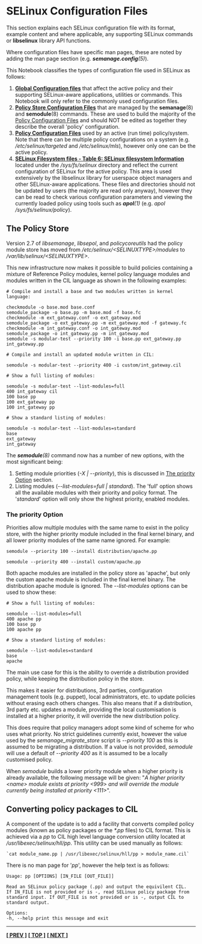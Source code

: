 # SELinux Configuration Files

This section explains each SELinux configuration file with its format,
example content and where applicable, any supporting SELinux commands or
**libselinux** library API functions.

Where configuration files have specific man pages, these are noted by
adding the man page section (e.g. ***semanage.config**(5)*).

This Notebook classifies the types of configuration file used in SELinux
as follows:

1.  [**Global Configuration files**](global_config_files.md#global-configuration-files) that
    affect the active policy and their supporting SELinux-aware
    applications, utilities or commands. This Notebook will only refer
    to the commonly used configuration files.
2.  [**Policy Store Configuration Files**](policy_store_config_files.md#policy-store-configuration-files)
    that are managed by the **semanage**(8) and **semodule**(8) commands. These
    are used to build the majority of the
    [Policy Configuration Files](policy_config_files.md#policy-configuration-files)
    and should NOT be edited as together they describe the overall 'policy' configuration.
3.  [**Policy Configuration Files**](policy_config_files.md) used by an active
    (run time) policy/system. Note that there can be multiple policy
    configurations on a system (e.g. */etc/selinux/targeted* and
    */etc/selinux/mls*), however only one can be the active policy.
4.  [**SELinux Filesystem files - Table 6: SELinux filesystem Information**](lsm_selinux.md#selinux-filesystem) located under the */sys/fs/selinux*
    directory and reflect the current configuration of SELinux for the active
    policy. This area is used
    extensively by the libselinux library for userspace object managers and
    other SELinux-aware applications. These files and directories should not
    be updated by users (the majority are read only anyway), however
    they can be read to check various configuration parameters and
    viewing the currently loaded policy using tools such as
    ***apol**(1)* (e.g. *apol /sys/fs/selinux/policy*).


## The Policy Store

Version 2.7 of *libsemanage*, *libsepol*, and *policycoreutils* had the
policy module store has moved from */etc/selinux/&lt;SELINUXTYPE&gt;/modules*
to */var/lib/selinux/&lt;SELINUXTYPE&gt;*.

This new infrastructure now makes it possible to build policies containing a
mixture of Reference Policy modules, kernel policy language modules and
modules written in the CIL language as shown in the following examples:

```
# Compile and install a base and two modules written in kernel language:

checkmodule -o base.mod base.conf
semodule_package -o base.pp -m base.mod -f base.fc
checkmodule -m ext_gateway.conf -o ext_gateway.mod
semodule_package -o ext_gateway.pp -m ext_gateway.mod -f gateway.fc
checkmodule -m int_gateway.conf -o int_gateway.mod
semodule_package -o int_gateway.pp -m int_gateway.mod
semodule -s modular-test --priority 100 -i base.pp ext_gateway.pp int_gateway.pp
```

```
# Compile and install an updated module written in CIL:

semodule -s modular-test --priority 400 -i custom/int_gateway.cil
```

```
# Show a full listing of modules:

semodule -s modular-test --list-modules=full
400 int_gateway cil
100 base pp
100 ext_gateway pp
100 int_gateway pp
```

```
# Show a standard listing of modules:

semodule -s modular-test --list-modules=standard
base
ext_gateway
int_gateway
```

The ***semodule**(8)* command now has a number of new options, with the
most significant being:

1.  Setting module priorities (*-X | --priority*), this is discussed in
    [The priority Option](#the-priority-option) section.
2.  Listing modules (*--list-modules=full | standard*). The 'f*ull*'
    option shows all the available modules with their priority and
    policy format. The '*standard*' option will only show the highest
    priority, enabled modules.

### The priority Option

Priorities allow multiple modules with the same name to exist in the
policy store, with the higher priority module included in the final
kernel binary, and all lower priority modules of the same name ignored.
For example:

```
semodule --priority 100 --install distribution/apache.pp

semodule --priority 400 --install custom/apache.pp
```

Both apache modules are installed in the policy store as 'apache', but
only the custom apache module is included in the final kernel binary.
The distribution apache module is ignored. The *--list-modules* options
can be used to show these:

```
# Show a full listing of modules:

semodule --list-modules=full
400 apache pp
100 base pp
100 apache pp
```

```
# Show a standard listing of modules:

semodule --list-modules=standard
base
apache
```

The main use case for this is the ability to override a distribution
provided policy, while keeping the distribution policy in the store.

This makes it easier for distributions, 3rd parties, configuration
management tools (e.g. puppet), local administrators, etc. to update
policies without erasing each others changes. This also means that if a
distribution, 3rd party etc. updates a module, providing the local
customisation is installed at a higher priority, it will override the
new distribution policy.

This does require that policy managers adopt some kind of scheme for who
uses what priority. No strict guidelines currently exist, however the
value used by the *semanage\_migrate\_store* script is *--priority 100*
as this is assumed to be migrating a distribution. If a value is not
provided, *semodule* will use a default of *--priority 400* as it is
assumed to be a locally customised policy.

When *semodule* builds a lower priority module when a higher priority is
already available, the following message will be given: "*A higher
priority &lt;name&gt; module exists at priority &lt;999&gt; and will
override the module currently being installed at priority &lt;111&gt;*".


## Converting policy packages to CIL

A component of the update is to add a facility that converts compiled
policy modules (known as policy packages or the *\*.pp* files) to CIL
format. This is achieved via a *pp* to CIL high level language
conversion utility located at */usr/libexec/selinux/hll/pp*. This
utility can be used manually as follows:

	`cat module_name.pp | /usr/libexec/selinux/hll/pp > module_name.cil`

There is no man page for '*pp*', however the help text is as follows:

```
Usage: pp [OPTIONS] [IN_FILE [OUT_FILE]]

Read an SELinux policy package (.pp) and output the equivilent CIL.
If IN_FILE is not provided or is -, read SELinux policy package from
standard input. If OUT_FILE is not provided or is -, output CIL to
standard output.

Options:
-h, --help print this message and exit
```


<!-- %CUTHERE% -->

---
**[[ PREV ]](apache_support.md)** **[[ TOP ]](#)** **[[ NEXT ]](global_config_files.md)**
